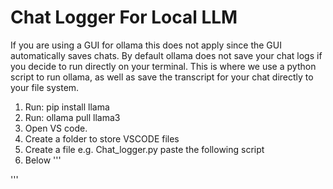 # Chat Logger For Local LLM 
If you are using a GUI for ollama this does not apply since the GUI automatically saves chats. 
By default ollama does not save your chat logs if you decide to run directly on your terminal.
This is where we use a python script to run ollama, as well as save the transcript for your chat directly to your file system. 
1. Run: pip install llama 
2. Run: ollama pull llama3
3. Open VS code. 
4. Create a folder to store VSCODE files 
5. Create a file e.g. Chat_logger.py paste the following script
6. Below
''' 


'''
